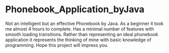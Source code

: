 # Phonebook_Application_byJava
Not an intelligent but an effective Phonebook by Java. As a beginner it took me almost 4 hours to complete. Has a minimal number of features with smooth loading transitions. Rather than representing an ideal phonebook application it represents the thinking of mine with basic knowledge of programming. Hope this project will impress you.
